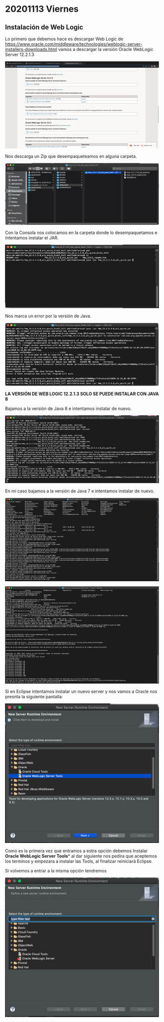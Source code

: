 # 20201113 Viernes

## Instalación de Web Logic

Lo primero que debemos hace es descargar Web Logic de https://www.oracle.com/middleware/technologies/weblogic-server-installers-downloads.html vamos a descargar la versión Oracle WebLogic Server 12.2.1.3

![19-01-ej](images/19-X-01-ej.png)

Nos descarga un Zip que desempaqueteamos en alguna carpeta.

![19-02-ej](images/19-X-02-ej.png)

Con la Consola nos colocamos en la carpeta donde lo desempaquetamos e intentamos instalar el JAR.

![19-05-ej](images/19-X-05-ej.png)

Nos marca un error por la versión de Java.

![19-06-ej](images/19-X-06-el.png)

**LA VERSIÓN DE WEB LOGIC 12.2.1.3 SOLO SE PUEDE INSTALAR CON JAVA 8** 

Bajamos a la versión de Java 8 e intentamos instalar de nuevo.

![19-07-ej](images/19-X-07-ej.png)

En mi caso bajamos a la versión de Java 7 e intentamos instalar de nuevo.

![19-07-ej](images/19-X-08-ej.png)

![19-07-ej](images/19-X-09-ej.png)

Si en Eclipse intentamos instalar un nuevo server y nos vamos a Oracle nos presnta la siguiente pantalla:

![19-03-ej](images/19-X-03-ej.png)

Como es la primera vez que entramos a estra opción debemos Instalar **Oracle WebLogic Server Tools*** al dar siguiente nos pedira que aceptemos los terminos y empezara a instalar las Tools, al finalizar reiniciará Eclipse.

Si volvemos a entrar a la misma opción tendremos 

![19-04-ej](images/19-X-04-ej.png)
